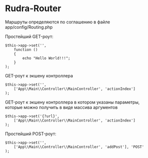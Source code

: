 # Rudra-Router

Маршруты определяются по соглашению в файле
app/config/Routing.php

Простейший GET-роут:

    $this->app->set('',
        function () 
        {
            echo "Hello World!!!";
        }
    );

GET-роут к экшену контроллера

    $this->app->set('',
        ['App\\Main\\Controller\\MainController', 'actionIndex']
    );

GET-роут к экшену контроллера в котором указаны параметры, которые можно получить в виде массива аргументов

    $this->app->set('{?url}',
        ['App\\Main\\Controller\\MainController', 'actionIndex']
    );

Простейший POST-роут:

    $this->app->set('',
        ['App\\Main\\Controller\\MainController', 'addPost'], 'POST'
    );
